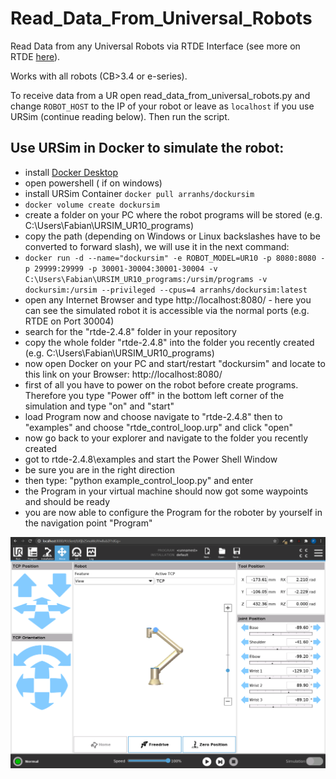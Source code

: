 # Read_Data_From_Universal_Robots
Read Data from any Universal Robots via RTDE Interface (see more on RTDE [here](https://www.universal-robots.com/articles/ur/real-time-data-exchange-rtde-guide/)).

Works with all robots (CB>3.4 or e-series).

To receive data from a UR open read_data_from_universal_robots.py and change `ROBOT_HOST` to the IP of your robot or leave as `localhost` if you use URSim (continue reading below).
Then run the script.

## Use URSim in Docker to simulate the robot:
- install [Docker Desktop](https://www.docker.com/get-started)
- open powershell ( if on windows)
- install URSim Container ```docker pull arranhs/dockursim```
- ```docker volume create dockursim```
- create a folder on your PC where the robot programs will be stored (e.g. C:\Users\Fabian\URSIM_UR10_programs)
- copy the path (depending on Windows or Linux backslashes have to be converted to forward slash), we will use it in the next command:
- ```docker run -d --name="dockursim" -e ROBOT_MODEL=UR10 -p 8080:8080 -p 29999:29999 -p 30001-30004:30001-30004 -v C:\Users\Fabian\URSIM_UR10_programs:/ursim/programs -v dockursim:/ursim --privileged --cpus=4 arranhs/dockursim:latest```
- open any Internet Browser and type http://localhost:8080/ - here you can see the simulated robot it is accessible via the normal ports (e.g. RTDE on Port 30004)
- search for the "rtde-2.4.8" folder in your repository 
- copy the whole folder "rtde-2.4.8" into the folder you recently created 
(e.g. C:\Users\Fabian\URSIM_UR10_programs) 
- now open Docker on your PC and start/restart "dockursim" and locate to this link on your Browser: http://localhost:8080/
- first of all you have to power on the robot before create programs. Therefore you type "Power off" in the bottom left corner of the simulation and type "on" and "start"
- load Program now and choose navigate to "rtde-2.4.8" then to "examples" and choose "rtde_control_loop.urp" and click "open"
- now go back to your explorer and navigate to the folder you recently created
- got to rtde-2.4.8\examples and start the Power Shell Window
- be sure you are in the right direction
- then type: "python example_control_loop.py" and enter
- the Program in your virtual machine should now got some waypoints 
and should be ready
- you are now able to configure the Program for the roboter by yourself in the navigation point "Program"

![URSim.png](URSim.png)
